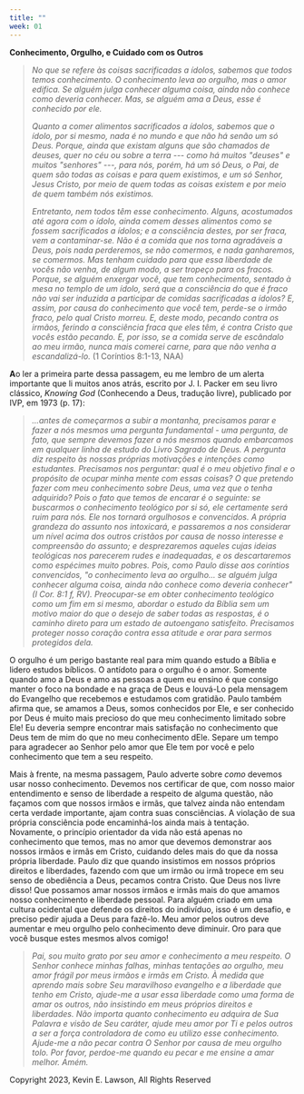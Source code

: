 ```yaml
---
title: ""
week: 01
---
```


**Conhecimento, Orgulho, e Cuidado com os Outros**

> *No que se refere às coisas sacrificadas a ídolos, sabemos que todos
> temos conhecimento. O conhecimento leva ao orgulho, mas o amor
> edifica. Se alguém julga conhecer alguma coisa, ainda não conhece como
> deveria conhecer. Mas, se alguém ama a Deus, esse é conhecido por
> ele.*
>
> *Quanto a comer alimentos sacrificados a ídolos, sabemos que o ídolo,
> por si mesmo, nada é no mundo e que não há senão um só Deus. Porque,
> ainda que existam alguns que são chamados de deuses, quer no céu ou
> sobre a terra --- como há muitos \"deuses\" e muitos \"senhores\" ---,
> para nós, porém, há um só Deus, o Pai, de quem são todas as coisas e
> para quem existimos, e um só Senhor, Jesus Cristo, por meio de quem
> todas as coisas existem e por meio de quem também nós existimos.*
>
> *Entretanto, nem todos têm esse conhecimento. Alguns, acostumados até
> agora com o ídolo, ainda comem desses alimentos como se fossem
> sacrificados a ídolos; e a consciência destes, por ser fraca, vem a
> contaminar-se. Não é a comida que nos torna agradáveis a Deus, pois
> nada perderemos, se não comermos, e nada ganharemos, se comermos. Mas
> tenham cuidado para que essa liberdade de vocês não venha, de algum
> modo, a ser tropeço para os fracos. Porque, se alguém enxergar você,
> que tem conhecimento, sentado à mesa no templo de um ídolo, será que a
> consciência do que é fraco não vai ser induzida a participar de
> comidas sacrificadas a ídolos? E, assim, por causa do conhecimento que
> você tem, perde-se o irmão fraco, pelo qual Cristo morreu. E, deste
> modo, pecando contra os irmãos, ferindo a consciência fraca que eles
> têm, é contra Cristo que vocês estão pecando. E, por isso, se a comida
> serve de escândalo ao meu irmão, nunca mais comerei carne, para que
> não venha a escandalizá-lo.* (1 Coríntios 8:1-13, NAA)

**A**o ler a primeira parte dessa passagem, eu me lembro de um alerta
importante que li muitos anos atrás, escrito por J. I. Packer em seu
livro clássico, *Knowing God* (Conhecendo a Deus, tradução livre),
publicado por IVP, em 1973 (p. 17):

> *...antes de começarmos a subir a montanha, precisamos parar e fazer a
> nós mesmos uma pergunta fundamental - uma pergunta, de fato, que
> sempre devemos fazer a nós mesmos quando embarcamos em qualquer linha
> de estudo do Livro Sagrado de Deus. A pergunta diz respeito às nossas
> próprias motivações e intenções como estudantes. Precisamos nos
> perguntar: qual é o meu objetivo final e o propósito de ocupar minha
> mente com essas coisas? O que pretendo fazer com meu conhecimento
> sobre Deus, uma vez que o tenha adquirido? Pois o fato que temos de
> encarar é o seguinte: se buscarmos o conhecimento teológico por si só,
> ele certamente será ruim para nós. Ele nos tornará orgulhosos e
> convencidos. A própria grandeza do assunto nos intoxicará, e
> passaremos a nos considerar um nível acima dos outros cristãos por
> causa de nosso interesse e compreensão do assunto; e desprezaremos
> aqueles cujas ideias teológicas nos parecerem rudes e inadequadas, e
> os descartaremos como espécimes muito pobres. Pois, como Paulo disse
> aos coríntios convencidos, "o conhecimento leva ao orgulho\... se
> alguém julga conhecer alguma coisa, ainda não conhece como deveria
> conhecer" (I Cor. 8:1 f, RV). Preocupar-se em obter conhecimento
> teológico como um fim em si mesmo, abordar o estudo da Bíblia sem um
> motivo maior do que o desejo de saber todas as respostas, é o caminho
> direto para um estado de autoengano satisfeito. Precisamos proteger
> nosso coração contra essa atitude e orar para sermos protegidos dela.*

O orgulho é um perigo bastante real para mim quando estudo a Bíblia e
lidero estudos bíblicos. O antídoto para o orgulho é o amor. Somente
quando amo a Deus e amo as pessoas a quem eu ensino é que consigo manter
o foco na bondade e na graça de Deus e louvá-Lo pela mensagem do
Evangelho que recebemos e estudamos com gratidão. Paulo também afirma
que, se amamos a Deus, somos conhecidos por Ele, e ser conhecido por
Deus é muito mais precioso do que meu conhecimento limitado sobre Ele!
Eu deveria sempre encontrar mais satisfação no conhecimento que Deus tem
de mim do que no meu conhecimento dEle. Separe um tempo para agradecer
ao Senhor pelo amor que Ele tem por você e pelo conhecimento que tem a
seu respeito.

Mais à frente, na mesma passagem, Paulo adverte sobre *como* devemos
usar nosso conhecimento. Devemos nos certificar de que, com nosso maior
entendimento e senso de liberdade a respeito de alguma questão, não
façamos com que nossos irmãos e irmãs, que talvez ainda não entendam
certa verdade importante, ajam contra suas consciências. A violação de
sua própria consciência pode encaminhá-los ainda mais à tentação.
Novamente, o princípio orientador da vida não está apenas no
conhecimento que temos, mas no amor que devemos demonstrar aos nossos
irmãos e irmãs em Cristo, cuidando deles mais do que da nossa própria
liberdade. Paulo diz que quando insistimos em nossos próprios direitos e
liberdades, fazendo com que um irmão ou irmã tropece em seu senso de
obediência a Deus, pecamos contra Cristo. Que Deus nos livre disso! Que
possamos amar nossos irmãos e irmãs mais do que amamos nosso
conhecimento e liberdade pessoal. Para alguém criado em uma cultura
ocidental que defende os direitos do indivíduo, isso é um desafio, e
preciso pedir ajuda a Deus para fazê-lo. Meu amor pelos outros deve
aumentar e meu orgulho pelo conhecimento deve diminuir. Oro para que
você busque estes mesmos alvos comigo!

> *Pai, sou muito grato por seu amor e conhecimento a meu respeito. O
> Senhor conhece minhas falhas, minhas tentações ao orgulho, meu amor
> frágil por meus irmãos e irmãs em Cristo. À medida que aprendo mais
> sobre Seu maravilhoso evangelho e a liberdade que tenho em Cristo,
> ajude-me a usar essa liberdade como uma forma de amar os outros, não
> insistindo em meus próprios direitos e liberdades. Não importa quanto
> conhecimento eu adquira de Sua Palavra e visão de Seu caráter, ajude
> meu amor por Ti e pelos outros a ser a força controladora de como eu
> utilizo esse conhecimento. Ajude-me a não pecar contra O Senhor por
> causa de meu orgulho tolo. Por favor, perdoe-me quando eu pecar e me
> ensine a amar melhor. Amém.*

Copyright 2023, Kevin E. Lawson, All Rights Reserved
